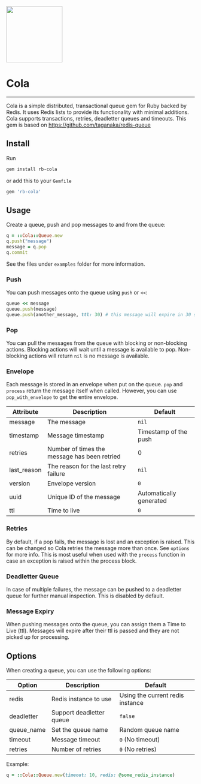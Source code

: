 <img src="http://cdn2-cloud66-com.s3.amazonaws.com/images/oss-sponsorship.png" width=150/>

# Cola

---

Cola is a simple distributed, transactional queue gem for Ruby backed by Redis. It uses Redis lists to provide its functionality with minimal additions. Cola supports transactions, retries, deadletter queues and timeouts. This gem is based on https://github.com/taganaka/redis-queue

## Install

Run

```bash
gem install rb-cola
```

or add this to your `Gemfile`

```ruby
gem 'rb-cola'
```

## Usage

Create a queue, push and pop messages to and from the queue:

```ruby
q = ::Cola::Queue.new
q.push("message")
message = q.pop
q.commit
```

See the files under `examples` folder for more information.

### Push

You can push messages onto the queue using `push` or `<<`:

```ruby
queue << message
queue.push(message)
queue.push(another_message, ttl: 30) # this message will expire in 30 seconds
```

### Pop

You can pull the messages from the queue with blocking or non-blocking actions. Blocking actions will wait until a message is available to pop. Non-blocking actions will return `nil` is no message is available.

### Envelope

Each message is stored in an envelope when put on the queue. `pop` and `process` return the message itself when called. However, you can use `pop_with_envelope` to get the entire envelope.

Attribute | Description | Default
---|---|---
message | The message | `nil`
timestamp | Message timestamp | Timestamp of the push
retries | Number of times the message has been retried | 0
last_reason | The reason for the last retry failure | `nil`
version | Envelope version | `0`
uuid | Unique ID of the message | Automatically generated
ttl | Time to live | `0`

### Retries

By default, if a pop fails, the message is lost and an exception is raised. This can be changed so Cola retries the message more than once. See `options` for more info. This is most useful when used with the `process` function in case an exception is raised within the process block.

### Deadletter Queue

In case of multiple failures, the message can be pushed to a deadletter queue for further manual inspection. This is disabled by default.

### Message Expiry

When pushing messages onto the queue, you can assign them a Time to Live (ttl). Messages will expire after their ttl is passed and they are not picked up for processing.

## Options

When creating a queue, you can use the following options:

Option | Description | Default
---|---|---
redis | Redis instance to use | Using the current redis instance
deadletter | Support deadletter queue | `false`
queue_name | Set the queue name | Random queue name
timeout | Message timeout | `0` (No timeout)
retries | Number of retries | `0` (No retries)

Example:

```ruby
q = ::Cola::Queue.new(timeout: 10, redis: @some_redis_instance)
```
